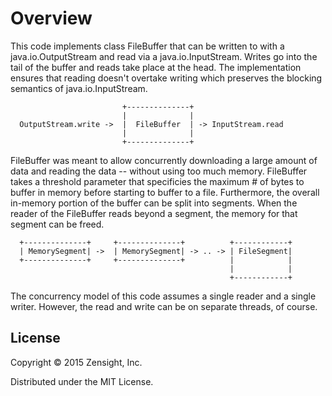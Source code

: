 # Overview

This code implements class FileBuffer that can be written to with a java.io.OutputStream and read via a java.io.InputStream. Writes go into the tail of the buffer and reads take place at the head. The implementation ensures that reading doesn't overtake writing which preserves the blocking semantics of java.io.InputStream.

```
                         +--------------+
                         |              |
  OutputStream.write ->  |  FileBuffer  | -> InputStream.read
                         |              |
                         +--------------+
```

FileBuffer was meant to allow concurrently downloading a large amount of data and reading the data -- without using too much memory. FileBuffer takes a threshold parameter that specificies the maximum # of bytes to buffer in memory before starting to buffer to a file. Furthermore, the overall in-memory portion of the buffer can be split into segments. When the reader of the FileBuffer reads beyond a segment, the memory for that segment can be freed.

```
  +--------------+     +--------------+          +------------+
  | MemorySegment| ->  | MemorySegment| -> .. -> | FileSegment|
  +--------------+     +--------------+          |            |
                                                 |            |
                                                 +------------+
```

The concurrency model of this code assumes a single reader and a single writer. However, the read and write can be on separate threads, of course.

## License

Copyright © 2015 Zensight, Inc.

Distributed under the MIT License.
